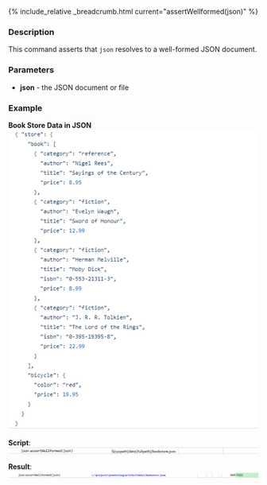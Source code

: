 {% include_relative _breadcrumb.html current="assertWellformed(json)" %}

### Description
This command asserts that `json` resolves to a well-formed JSON document.


### Parameters
- **json** - the JSON document or file


### Example
**Book Store Data in JSON**<br/>
![bookStoreData](image/bookStoreData.png)

**Script**:<br/>
![script](image/assertWellformed_01.png)

**Result**:<br/>
![output](image/assertWellformed_02.png)
